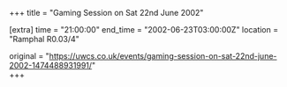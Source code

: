 +++
title = "Gaming Session on Sat 22nd June 2002"

[extra]
time = "21:00:00"
end_time = "2002-06-23T03:00:00Z"
location = "Ramphal R0.03/4"

original = "https://uwcs.co.uk/events/gaming-session-on-sat-22nd-june-2002-1474488931991/"    
+++




